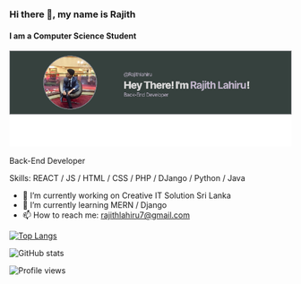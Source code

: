 ### Hi there 👋, my name is Rajith
#### I am a Computer Science Student
![I am a Computer Science Student](https://github.com/Rajithlahiru/Rajithlahiru/blob/main/image.png?raw=true)

Back-End Developer 

Skills: REACT / JS / HTML / CSS / PHP / DJango / Python / Java

- 🔭 I’m currently working on Creative IT Solution Sri Lanka 
- 🌱 I’m currently learning MERN / Django 
- 📫 How to reach me: rajithlahiru7@gmail.com 
 

[![Top Langs](https://github-readme-stats.vercel.app/api/top-langs/?username=Rajithlahiru)](https://github.com/anuraghazra/github-readme-stats)

![GitHub stats](https://github-readme-stats.vercel.app/api?username=Rajithlahiru&show_icons=true&count_private=true)  

![Profile views](https://gpvc.arturio.dev/Rajithlahiru) 


